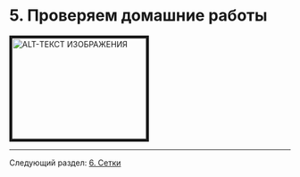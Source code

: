 # 5. Проверяем домашние работы

<a href="http://www.youtube.com/watch?feature=player_embedded&v=9FED0mV39S8" target="_blank"><img src="http://img.youtube.com/vi/9FED0mV39S8/0.jpg"
alt="ALT-ТЕКСТ ИЗОБРАЖЕНИЯ" width="240" height="180" border="5" /></a>

---

Следующий раздел: [6. Сетки](./module-6.md)